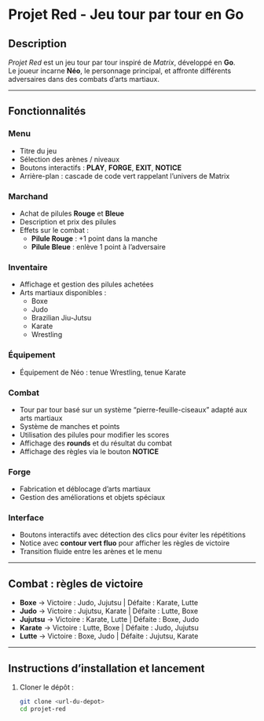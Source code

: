 # Projet Red - Jeu tour par tour en Go

## Description
*Projet Red* est un jeu tour par tour inspiré de *Matrix*, développé en **Go**.  
Le joueur incarne **Néo**, le personnage principal, et affronte différents adversaires dans des combats d’arts martiaux.

---

## Fonctionnalités

### Menu
- Titre du jeu  
- Sélection des arènes / niveaux  
- Boutons interactifs : **PLAY**, **FORGE**, **EXIT**, **NOTICE**  
- Arrière-plan : cascade de code vert rappelant l’univers de Matrix  

### Marchand
- Achat de pilules **Rouge** et **Bleue**  
- Description et prix des pilules  
- Effets sur le combat :  
  - **Pilule Rouge** : +1 point dans la manche  
  - **Pilule Bleue** : enlève 1 point à l’adversaire  

### Inventaire
- Affichage et gestion des pilules achetées  
- Arts martiaux disponibles :  
  - Boxe  
  - Judo  
  - Brazilian Jiu-Jutsu  
  - Karate  
  - Wrestling  

### Équipement
- Équipement de Néo : tenue Wrestling, tenue Karate  

### Combat
- Tour par tour basé sur un système “pierre-feuille-ciseaux” adapté aux arts martiaux  
- Système de manches et points  
- Utilisation des pilules pour modifier les scores  
- Affichage des **rounds** et du résultat du combat  
- Affichage des règles via le bouton **NOTICE**  

### Forge
- Fabrication et déblocage d’arts martiaux  
- Gestion des améliorations et objets spéciaux  

### Interface
- Boutons interactifs avec détection des clics pour éviter les répétitions  
- Notice avec **contour vert fluo** pour afficher les règles de victoire  
- Transition fluide entre les arènes et le menu  

---

## Combat : règles de victoire
- **Boxe** → Victoire : Judo, Jujutsu | Défaite : Karate, Lutte  
- **Judo** → Victoire : Jujutsu, Karate | Défaite : Lutte, Boxe  
- **Jujutsu** → Victoire : Karate, Lutte | Défaite : Boxe, Judo  
- **Karate** → Victoire : Lutte, Boxe | Défaite : Judo, Jujutsu  
- **Lutte** → Victoire : Boxe, Judo | Défaite : Jujutsu, Karate  

---

## Instructions d’installation et lancement
1. Cloner le dépôt :  
   ```bash
   git clone <url-du-depot>
   cd projet-red
